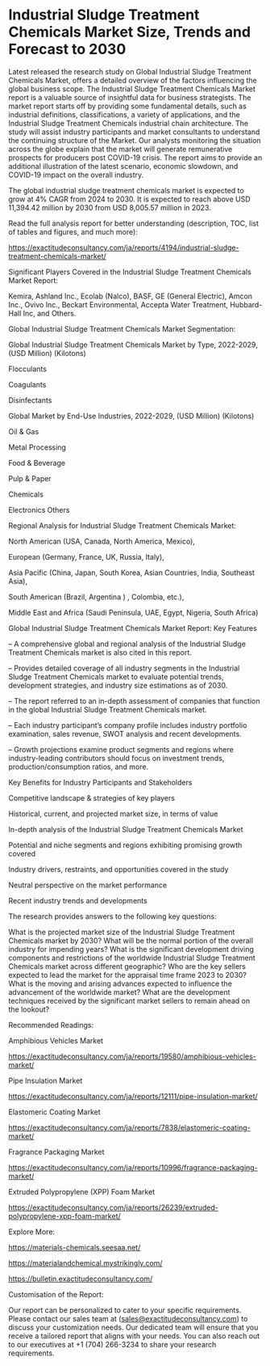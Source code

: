 # Industrial Sludge Treatment Chemicals Market Size, Trends and Forecast to 2030

Latest released the research study on Global Industrial Sludge Treatment Chemicals Market, offers a detailed overview of the factors influencing the global business scope. The Industrial Sludge Treatment Chemicals Market report is a valuable source of insightful data for business strategists. The market report starts off by providing some fundamental details, such as industrial definitions, classifications, a variety of applications, and the Industrial Sludge Treatment Chemicals industrial chain architecture. The study will assist industry participants and market consultants to understand the continuing structure of the Market. Our analysts monitoring the situation across the globe explain that the market will generate remunerative prospects for producers post COVID-19 crisis. The report aims to provide an additional illustration of the latest scenario, economic slowdown, and COVID-19 impact on the overall industry.

The global industrial sludge treatment chemicals market is expected to grow at 4% CAGR from 2024 to 2030. It is expected to reach above USD 11,394.42 million by 2030 from USD 8,005.57 million in 2023.

Read the full analysis report for better understanding (description, TOC, list of tables and figures, and much more):

https://exactitudeconsultancy.com/ja/reports/4194/industrial-sludge-treatment-chemicals-market/

Significant Players Covered in the Industrial Sludge Treatment Chemicals Market Report:

Kemira, Ashland Inc., Ecolab (Nalco), BASF, GE (General Electric), Amcon Inc., Ovivo Inc., Beckart Environmental, Accepta Water Treatment, Hubbard-Hall Inc, and Others.

Global Industrial Sludge Treatment Chemicals Market Segmentation:

Global Industrial Sludge Treatment Chemicals Market by Type, 2022-2029, (USD Million) (Kilotons)

Flocculants

Coagulants

Disinfectants

Global Market by End-Use Industries, 2022-2029, (USD Million) (Kilotons)

Oil & Gas

Metal Processing

Food & Beverage

Pulp & Paper

Chemicals

Electronics Others

Regional Analysis for Industrial Sludge Treatment Chemicals Market:

North American (USA, Canada, North America, Mexico),

European (Germany, France, UK, Russia, Italy),

Asia Pacific (China, Japan, South Korea, Asian Countries, India, Southeast Asia),

South American (Brazil, Argentina ) , Colombia, etc.),

Middle East and Africa (Saudi Peninsula, UAE, Egypt, Nigeria, South Africa)

Global Industrial Sludge Treatment Chemicals Market Report: Key Features

– A comprehensive global and regional analysis of the Industrial Sludge Treatment Chemicals market is also cited in this report.

– Provides detailed coverage of all industry segments in the Industrial Sludge Treatment Chemicals market to evaluate potential trends, development strategies, and industry size estimations as of 2030.

– The report referred to an in-depth assessment of companies that function in the global Industrial Sludge Treatment Chemicals market.

– Each industry participant’s company profile includes industry portfolio examination, sales revenue, SWOT analysis and recent developments.

– Growth projections examine product segments and regions where industry-leading contributors should focus on investment trends, production/consumption ratios, and more.

Key Benefits for Industry Participants and Stakeholders

Competitive landscape & strategies of key players

Historical, current, and projected market size, in terms of value

In-depth analysis of the Industrial Sludge Treatment Chemicals Market

Potential and niche segments and regions exhibiting promising growth covered

Industry drivers, restraints, and opportunities covered in the study

Neutral perspective on the market performance

Recent industry trends and developments

The research provides answers to the following key questions:

What is the projected market size of the Industrial Sludge Treatment Chemicals market by 2030?
What will be the normal portion of the overall industry for impending years?
What is the significant development driving components and restrictions of the worldwide Industrial Sludge Treatment Chemicals market across different geographic?
Who are the key sellers expected to lead the market for the appraisal time frame 2023 to 2030?
What is the moving and arising advances expected to influence the advancement of the worldwide market?
What are the development techniques received by the significant market sellers to remain ahead on the lookout?

Recommended Readings:

Amphibious Vehicles Market

https://exactitudeconsultancy.com/ja/reports/19580/amphibious-vehicles-market/

Pipe Insulation Market

https://exactitudeconsultancy.com/ja/reports/12111/pipe-insulation-market/

Elastomeric Coating Market

https://exactitudeconsultancy.com/ja/reports/7838/elastomeric-coating-market/

Fragrance Packaging Market

https://exactitudeconsultancy.com/ja/reports/10996/fragrance-packaging-market/

Extruded Polypropylene (XPP) Foam Market

https://exactitudeconsultancy.com/ja/reports/26239/extruded-polypropylene-xpp-foam-market/

Explore More:

https://materials-chemicals.seesaa.net/

https://materialandchemical.mystrikingly.com/

https://bulletin.exactitudeconsultancy.com/

Customisation of the Report:

Our report can be personalized to cater to your specific requirements. Please contact our sales team at (sales@exactitudeconsultancy.com) to discuss your customization needs. Our dedicated team will ensure that you receive a tailored report that aligns with your needs. You can also reach out to our executives at +1 (704) 266-3234 to share your research requirements.
